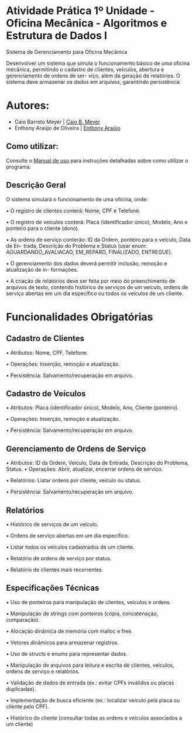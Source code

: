 # Atividade Prática 1º Unidade - Oficina Mecânica - Algoritmos e Estrutura de Dados I

Sistema de Gerenciamento para Oficina Mecânica

Desenvolver um sistema que simula o funcionamento básico de uma oficina mecânica,
permitindo o cadastro de clientes, veículos, abertura e gerenciamento de ordens de ser-
viço, além da geração de relatórios. O sistema deve armazenar os dados em arquivos,
garantindo persistência.

# Autores:
- Caio Barreto Meyer | [Caio B. Meyer](https://github.com/TaiCaio)
- Enthony Araújo de Oliveira | [Enthony Araújo](https://github.com/enthonyaraujo)

## Como utilizar:

Consulte o [Manual de uso](Manual_de_Uso_Sistema_de_Gerenciamento_para_Oficina_Mecânica.pdf) para instruções detalhadas sobre como utilizar o programa.

## Descrição Geral

O sistema simulará o funcionamento de uma oficina, onde:

• O registro de clientes conterá: Nome, CPF e Telefone. 

• O registro de veículos conterá: Placa (identificador único), Modelo, Ano e ponteiro
para o cliente (dono).

• As ordens de serviço conterão: ID da Ordem, ponteiro para o veículo, Data de En-
trada, Descrição do Problema e Status (usar enum: AGUARDANDO_AVALIACAO,
EM_REPARO, FINALIZADO, ENTREGUE).

• O gerenciamento dos dados deverá permitir inclusão, remoção e atualização de in-
formações.

• A criação de relatórios deve ser feita por meio do preenchimento de arquivos de
texto, contendo histórico de serviços de um veículo, ordens de serviço abertas em
um dia específico ou todos os veículos de um cliente.

# Funcionalidades Obrigatórias

## Cadastro de Clientes

• Atributos: Nome, CPF, Telefone.

• Operações: Inserção, remoção e atualização.

• Persistência: Salvamento/recuperação em arquivo.

## Cadastro de Veículos

• Atributos: Placa (identificador único), Modelo, Ano, Cliente (ponteiro).

• Operações: Inserção, remoção e atualização.

• Persistência: Salvamento/recuperação em arquivo.

## Gerenciamento de Ordens de Serviço

• Atributos: ID da Ordem, Veículo, Data de Entrada, Descrição do Problema, Status.
• Operações: Abrir, atualizar, encerrar ordens de serviço.

• Relatórios: Listar ordens por cliente, veículo ou status.

• Persistência: Salvamento/recuperação em arquivo.

## Relatórios

• Histórico de serviços de um veículo.

• Ordens de serviço abertas em um dia específico.

• Listar todos os veículos cadastrados de um cliente.

• Relatório de ordens de serviço por status.

• Relatório de clientes mais recorrentes.

## Especificações Técnicas

• Uso de ponteiros para manipulação de clientes, veículos e ordens.

• Manipulação de strings com ponteiros (cópia, concatenação, comparação).

• Alocação dinâmica de memória com malloc e free.

• Vetores dinâmicos para armazenar registros.

• Uso de structs e enums para representar dados.

• Manipulação de arquivos para leitura e escrita de clientes, veículos, ordens de serviço
e relatórios.

• Validação de dados de entrada (ex.: evitar CPFs inválidos ou placas duplicadas).

• Implementação de busca eficiente (ex.: localizar veículo pela placa ou cliente pelo
CPF).

• Histórico do cliente (consultar todas as ordens e veículos associados a um cliente)
